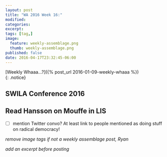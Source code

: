 ```yaml
---
layout: post
title: "WA 2016 Week 16:"
modified:
categories: 
excerpt:
tags: [tag,]
image:
  feature: weekly-assemblage.png
  thumb: weekly-assemblage.png
published: false
date: 2016-04-17T23:32:45-06:00
---
```

  
[Weekly Whaaa…?]({% post_url 2016-01-09-weekly-whaaa %})  
{: .notice}  

## SWILA Conference 2016   

## Read Hansson on Mouffe in LIS   

- [ ] mention Twitter convo? At least link to people mentioned as doing stuff on radical democracy!  

_remove image tags if not a weekly assemblage post, Ryan_

_add an excerpt before posting_